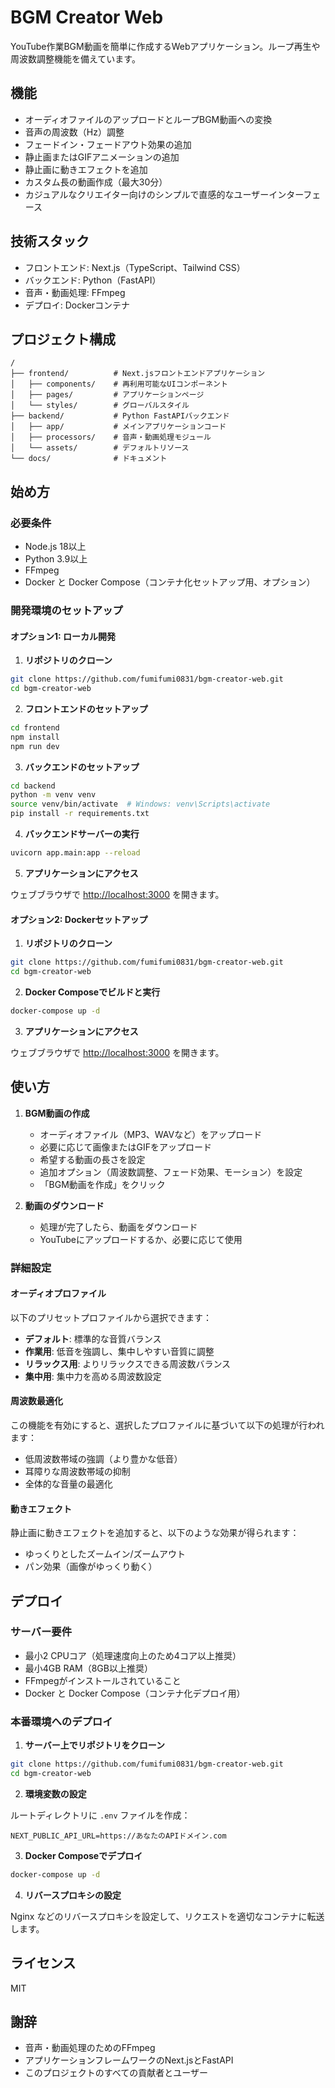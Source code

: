 # BGM Creator Web

YouTube作業BGM動画を簡単に作成するWebアプリケーション。ループ再生や周波数調整機能を備えています。

## 機能

- オーディオファイルのアップロードとループBGM動画への変換
- 音声の周波数（Hz）調整
- フェードイン・フェードアウト効果の追加
- 静止画またはGIFアニメーションの追加
- 静止画に動きエフェクトを追加
- カスタム長の動画作成（最大30分）
- カジュアルなクリエイター向けのシンプルで直感的なユーザーインターフェース

## 技術スタック

- フロントエンド: Next.js（TypeScript、Tailwind CSS）
- バックエンド: Python（FastAPI）
- 音声・動画処理: FFmpeg
- デプロイ: Dockerコンテナ

## プロジェクト構成

```
/
├── frontend/          # Next.jsフロントエンドアプリケーション
│   ├── components/    # 再利用可能なUIコンポーネント
│   ├── pages/         # アプリケーションページ
│   └── styles/        # グローバルスタイル
├── backend/           # Python FastAPIバックエンド
│   ├── app/           # メインアプリケーションコード
│   ├── processors/    # 音声・動画処理モジュール
│   └── assets/        # デフォルトリソース
└── docs/              # ドキュメント
```

## 始め方

### 必要条件

- Node.js 18以上
- Python 3.9以上
- FFmpeg
- Docker と Docker Compose（コンテナ化セットアップ用、オプション）

### 開発環境のセットアップ

#### オプション1: ローカル開発

1. **リポジトリのクローン**

```bash
git clone https://github.com/fumifumi0831/bgm-creator-web.git
cd bgm-creator-web
```

2. **フロントエンドのセットアップ**

```bash
cd frontend
npm install
npm run dev
```

3. **バックエンドのセットアップ**

```bash
cd backend
python -m venv venv
source venv/bin/activate  # Windows: venv\Scripts\activate
pip install -r requirements.txt
```

4. **バックエンドサーバーの実行**

```bash
uvicorn app.main:app --reload
```

5. **アプリケーションにアクセス**

ウェブブラウザで [http://localhost:3000](http://localhost:3000) を開きます。

#### オプション2: Dockerセットアップ

1. **リポジトリのクローン**

```bash
git clone https://github.com/fumifumi0831/bgm-creator-web.git
cd bgm-creator-web
```

2. **Docker Composeでビルドと実行**

```bash
docker-compose up -d
```

3. **アプリケーションにアクセス**

ウェブブラウザで [http://localhost:3000](http://localhost:3000) を開きます。

## 使い方

1. **BGM動画の作成**
   - オーディオファイル（MP3、WAVなど）をアップロード
   - 必要に応じて画像またはGIFをアップロード
   - 希望する動画の長さを設定
   - 追加オプション（周波数調整、フェード効果、モーション）を設定
   - 「BGM動画を作成」をクリック

2. **動画のダウンロード**
   - 処理が完了したら、動画をダウンロード
   - YouTubeにアップロードするか、必要に応じて使用

### 詳細設定

#### オーディオプロファイル

以下のプリセットプロファイルから選択できます：

- **デフォルト**: 標準的な音質バランス
- **作業用**: 低音を強調し、集中しやすい音質に調整
- **リラックス用**: よりリラックスできる周波数バランス
- **集中用**: 集中力を高める周波数設定

#### 周波数最適化

この機能を有効にすると、選択したプロファイルに基づいて以下の処理が行われます：

- 低周波数帯域の強調（より豊かな低音）
- 耳障りな周波数帯域の抑制
- 全体的な音量の最適化

#### 動きエフェクト

静止画に動きエフェクトを追加すると、以下のような効果が得られます：

- ゆっくりとしたズームイン/ズームアウト
- パン効果（画像がゆっくり動く）

## デプロイ

### サーバー要件

- 最小2 CPUコア（処理速度向上のため4コア以上推奨）
- 最小4GB RAM（8GB以上推奨）
- FFmpegがインストールされていること
- Docker と Docker Compose（コンテナ化デプロイ用）

### 本番環境へのデプロイ

1. **サーバー上でリポジトリをクローン**

```bash
git clone https://github.com/fumifumi0831/bgm-creator-web.git
cd bgm-creator-web
```

2. **環境変数の設定**

ルートディレクトリに `.env` ファイルを作成：

```
NEXT_PUBLIC_API_URL=https://あなたのAPIドメイン.com
```

3. **Docker Composeでデプロイ**

```bash
docker-compose up -d
```

4. **リバースプロキシの設定**

Nginx などのリバースプロキシを設定して、リクエストを適切なコンテナに転送します。

## ライセンス

MIT

## 謝辞

- 音声・動画処理のためのFFmpeg
- アプリケーションフレームワークのNext.jsとFastAPI
- このプロジェクトのすべての貢献者とユーザー
